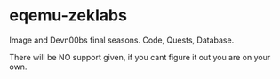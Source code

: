 # eqemu-zeklabs
Image and Devn00bs final seasons. Code, Quests, Database.

There will be NO support given, if you cant figure it out you are on your own.
